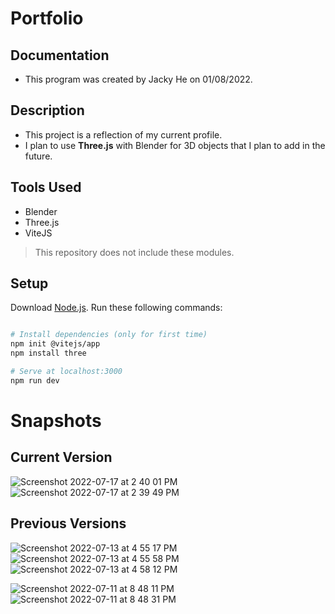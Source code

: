 # Portfolio

## Documentation
- This program was created by Jacky He on 01/08/2022.

## Description 
- This project is a reflection of my current profile.
- I plan to use **Three.js** with Blender for 3D objects that I plan to add in the future. 

## Tools Used
- Blender
- Three.js
- ViteJS
> This repository does not include these modules.

## Setup
Download [Node.js](https://nodejs.org/en/download/).
Run these following commands:

``` bash

# Install dependencies (only for first time)
npm init @vitejs/app
npm install three

# Serve at localhost:3000
npm run dev

```
# Snapshots
## Current Version
![Screenshot 2022-07-17 at 2 40 01 PM](https://user-images.githubusercontent.com/78707612/179424082-a1944dfd-f597-4f4d-8eb9-ffa8176dabc9.png)
![Screenshot 2022-07-17 at 2 39 49 PM](https://user-images.githubusercontent.com/78707612/179424086-193443f4-6b8f-4bd7-acb7-585da6a31bca.png)


## Previous Versions
![Screenshot 2022-07-13 at 4 55 17 PM](https://user-images.githubusercontent.com/78707612/178899733-a6fc1eef-11ad-4515-aa86-8e652bf72925.png)
![Screenshot 2022-07-13 at 4 55 58 PM](https://user-images.githubusercontent.com/78707612/178899738-6b434b17-0697-43f7-96a4-3b889e8e967f.png)
![Screenshot 2022-07-13 at 4 58 12 PM](https://user-images.githubusercontent.com/78707612/178899739-72ab2015-9b8a-45c9-8767-47be1704313c.png)

![Screenshot 2022-07-11 at 8 48 11 PM](https://user-images.githubusercontent.com/78707612/178398176-0d6e4f6c-328f-4f3d-9d61-89f2254378f1.png)
![Screenshot 2022-07-11 at 8 48 31 PM](https://user-images.githubusercontent.com/78707612/178398183-c74b9654-dbeb-4ca6-b6a5-1c8cf8bdd0bd.png)

